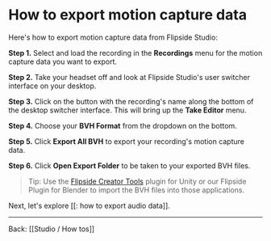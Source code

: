 # How to export motion capture data

Here's how to export motion capture data from Flipside Studio:

**Step 1.** Select and load the recording in the **Recordings** menu for the motion capture data you want to export.

**Step 2.** Take your headset off and look at Flipside Studio's user switcher interface on your desktop.

**Step 3.** Click on the button with the recording's name along the bottom of the desktop switcher interface. This will bring up the **Take Editor** menu.

**Step 4.** Choose your **BVH Format** from the dropdown on the bottom.

**Step 5.** Click **Export All BVH** to export your recording's motion capture data.

**Step 6.** Click **Open Export Folder** to be taken to your exported BVH files.

> Tip: Use the [Flipside Creator Tools](/docs/2023.1/creator-tools/getting-started) plugin for Unity or our Flipside Plugin for Blender to import the BVH files into those applications.

Next, let's explore [[: how to export audio data]].

---

Back: [[Studio / How tos]]
